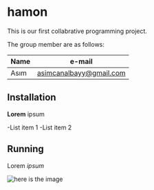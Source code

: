# hamon

This is our first collabrative programming project.

The group member are as follows:

|Name|e-mail|
|----|------|
|Asım|asimcanalbayy@gmail.com|

## Installation

**Lorem** ipsum

-List item 1
-List item 2

## Running

Lorem *ipsum*

![here is the image](https://upload.wikimedia.org/wikipedia/commons/thumb/1/15/Red_Apple.jpg/1200px-Red_Apple.jpg)



